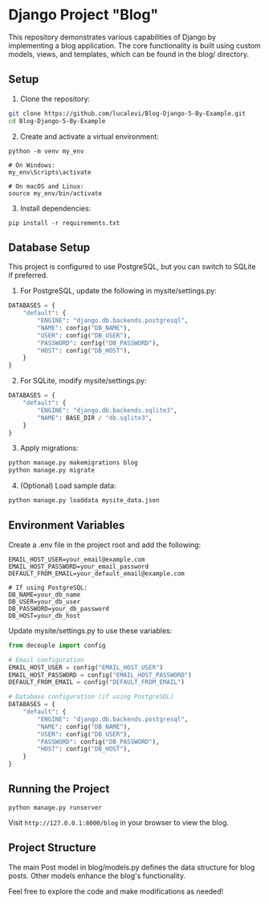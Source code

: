 # Django Project "Blog"
This repository demonstrates various capabilities of Django by implementing a blog application. The core functionality is built using custom models, views, and templates, which can be found in the blog/ directory.

## Setup
1. Clone the repository:

```bash
git clone https://github.com/lucalevi/Blog-Django-5-By-Example.git
cd Blog-Django-5-By-Example
```

2. Create and activate a virtual environment:

```
python -m venv my_env

# On Windows:
my_env\Scripts\activate

# On macOS and Linux:
source my_env/bin/activate
```

3. Install dependencies:
```
pip install -r requirements.txt
```

## Database Setup
This project is configured to use PostgreSQL, but you can switch to SQLite if preferred.

1. For PostgreSQL, update the following in mysite/settings.py:
```python
DATABASES = {
    "default": {
        "ENGINE": "django.db.backends.postgresql",
        "NAME": config("DB_NAME"),
        "USER": config("DB_USER"),
        "PASSWORD": config("DB_PASSWORD"),
        "HOST": config("DB_HOST"),
    }
}
```
2. For SQLite, modify mysite/settings.py:
```python
DATABASES = {
    "default": {
        "ENGINE": "django.db.backends.sqlite3",
        "NAME": BASE_DIR / "db.sqlite3",
    }
}
```

3. Apply migrations:

```python
python manage.py makemigrations blog
python manage.py migrate
```

4. (Optional) Load sample data:

```python
python manage.py loaddata mysite_data.json
```

## Environment Variables
Create a .env file in the project root and add the following:

```
EMAIL_HOST_USER=your_email@example.com
EMAIL_HOST_PASSWORD=your_email_password
DEFAULT_FROM_EMAIL=your_default_email@example.com

# If using PostgreSQL:
DB_NAME=your_db_name
DB_USER=your_db_user
DB_PASSWORD=your_db_password
DB_HOST=your_db_host
```

Update mysite/settings.py to use these variables:

```python
from decouple import config

# Email configuration
EMAIL_HOST_USER = config("EMAIL_HOST_USER")
EMAIL_HOST_PASSWORD = config("EMAIL_HOST_PASSWORD")
DEFAULT_FROM_EMAIL = config("DEFAULT_FROM_EMAIL")

# Database configuration (if using PostgreSQL)
DATABASES = {
    "default": {
        "ENGINE": "django.db.backends.postgresql",
        "NAME": config("DB_NAME"),
        "USER": config("DB_USER"),
        "PASSWORD": config("DB_PASSWORD"),
        "HOST": config("DB_HOST"),
    }
}
```

## Running the Project
```
python manage.py runserver
```
Visit `http://127.0.0.1:8000/blog` in your browser to view the blog.

## Project Structure
The main Post model in blog/models.py defines the data structure for blog posts. Other models enhance the blog's functionality.

Feel free to explore the code and make modifications as needed!
